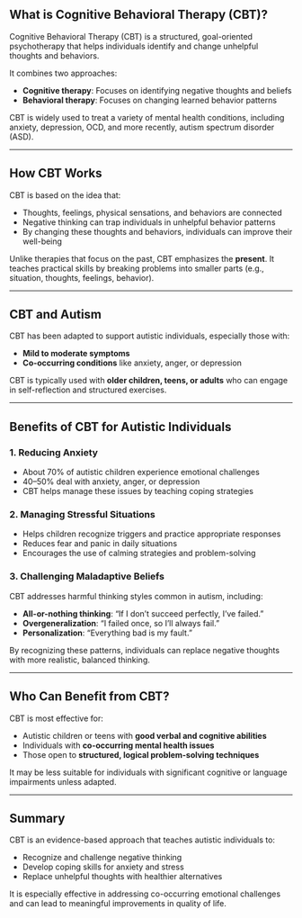 ## What is Cognitive Behavioral Therapy (CBT)?

Cognitive Behavioral Therapy (CBT) is a structured, goal-oriented psychotherapy that helps individuals identify and change unhelpful thoughts and behaviors.

It combines two approaches:
- **Cognitive therapy**: Focuses on identifying negative thoughts and beliefs  
- **Behavioral therapy**: Focuses on changing learned behavior patterns

CBT is widely used to treat a variety of mental health conditions, including anxiety, depression, OCD, and more recently, autism spectrum disorder (ASD).

---

## How CBT Works

CBT is based on the idea that:
- Thoughts, feelings, physical sensations, and behaviors are connected  
- Negative thinking can trap individuals in unhelpful behavior patterns  
- By changing these thoughts and behaviors, individuals can improve their well-being

Unlike therapies that focus on the past, CBT emphasizes the **present**. It teaches practical skills by breaking problems into smaller parts (e.g., situation, thoughts, feelings, behavior).

---

## CBT and Autism

CBT has been adapted to support autistic individuals, especially those with:
- **Mild to moderate symptoms**  
- **Co-occurring conditions** like anxiety, anger, or depression

CBT is typically used with **older children, teens, or adults** who can engage in self-reflection and structured exercises.

---

## Benefits of CBT for Autistic Individuals

### 1. Reducing Anxiety
- About 70% of autistic children experience emotional challenges  
- 40–50% deal with anxiety, anger, or depression  
- CBT helps manage these issues by teaching coping strategies

### 2. Managing Stressful Situations
- Helps children recognize triggers and practice appropriate responses  
- Reduces fear and panic in daily situations  
- Encourages the use of calming strategies and problem-solving

### 3. Challenging Maladaptive Beliefs
CBT addresses harmful thinking styles common in autism, including:
- **All-or-nothing thinking**: “If I don’t succeed perfectly, I’ve failed.”  
- **Overgeneralization**: “I failed once, so I’ll always fail.”  
- **Personalization**: “Everything bad is my fault.”

By recognizing these patterns, individuals can replace negative thoughts with more realistic, balanced thinking.

---

## Who Can Benefit from CBT?

CBT is most effective for:
- Autistic children or teens with **good verbal and cognitive abilities**  
- Individuals with **co-occurring mental health issues**  
- Those open to **structured, logical problem-solving techniques**

It may be less suitable for individuals with significant cognitive or language impairments unless adapted.

---

## Summary

CBT is an evidence-based approach that teaches autistic individuals to:
- Recognize and challenge negative thinking  
- Develop coping skills for anxiety and stress  
- Replace unhelpful thoughts with healthier alternatives

It is especially effective in addressing co-occurring emotional challenges and can lead to meaningful improvements in quality of life.
